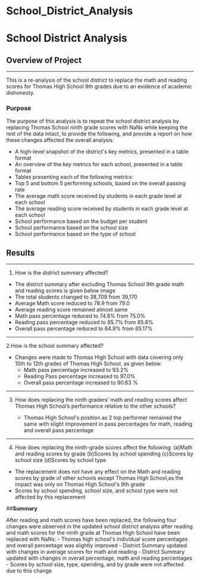 # School_District_Analysis
# **School District Analysis**

## **Overview of Project**
---
This is a re-analysis of the school district  to replace the math and reading scores for Thomas High School 9th grades due to an evidence of academic dishonesty.

### **Purpose**

The purpose of this analysis is to repeat the school district analysis by replacing Thomas School ninth grade scores with NaNs while keeping the rest of the data intact, to provide the following, and provide a report on how these changes affected the overall analysis.

- A high-level snapshot of the district's key metrics, presented in a table format
- An overview of the key metrics for each school, presented in a table format
- Tables presenting each of the following metrics:
- Top 5 and bottom 5 performing schools, based on the overall passing rate
- The average math score received by students in each grade level at each school
- The average reading score received by students in each grade level at each school
- School performance based on the budget per student
- School performance based on the school size 
- School performance based on the type of school

## **Results**
---

1. How is the district summary affected?

- The district summary after excluding  Thomas School 9th grade math and reading scores is given below
image
- The total students changed to 38,709 from 39,170
- Average Math score reduced to 78.9 from 79.0
- Average reading score remained almost same
- Math pass percentage reduced to 74.8% from 75.0%
- Reading pass percentage reduced to 85.7% from 85.8%
- Overall pass percentage reduced to 64.9%  from 65.17%
---
2.How is the school summary affected?

- Changes were made to Thomas High School with data covering only 10th to 12th grades of Thomas High School, as given below:
	- Math pass percentage increased to 93.2%
	- Reading Pass percentage increased to 97.0%
	- Overall pass percentage increased to 90.63 %
---
3. How does replacing the ninth graders’ math and reading scores affect Thomas High School’s performance relative to the other schools?

	- Thomas High School's position as 2 top performer remained the same with slight improvement in pass percentages for math, reading and overall pass percentage
---
4. How does replacing the ninth-grade scores affect the following:
	(a)Math and reading scores by grade
	(b)Scores by school spending
	(c)Scores by school size
	(d)Scores by school type

- The replacement does not have any effect on the Math and reading scores by grade of other schools except Thomas High School,as the impact was only on Thomas High School's 9th grade
- Scores by school spending, school size, and school type were not affected by this replacement 

##**Summary** 

After reading and math scores have been replaced, the following four changes were observed in the updated school district analysis after reading and math scores for the ninth grade at Thomas High School have been replaced with NaNs:
	- Thomas high school's individual score percentages and overall percentage was slightly improved
	- District Summary updated with changes in average scores for math and reading
	- District Summary updated with changes in overall percentage, math and reading percentages
	- Scores by school size, type, spending, and by grade were not affected due to this change
